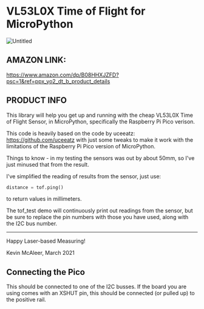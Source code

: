 # VL53L0X Time of Flight for MicroPython

![Untitled](https://user-images.githubusercontent.com/34151610/144732495-0c53a6b7-224e-46dd-812f-2991243f3b66.jpg)

## AMAZON LINK:
https://www.amazon.com/dp/B08HHXJZFD?psc=1&ref=ppx_yo2_dt_b_product_details

## PRODUCT INFO

This library will help you get up and running with the cheap VL53L0X Time of Flight Sensor, in MicroPython, specifically the Raspberry Pi Pico verison.

This code is heavily based on the code by uceeatz: <https://github.com/uceeatz> with just some tweaks to make it work with the limitations of the Raspberry Pi Pico version of MicroPython.

Things to know - in my testing the sensors was out by about 50mm, so I've just minused that from the result.

I've simplified the reading of results from the sensor, just use:

``` python
distance = tof.ping()
```
to return values in millimeters.

The tof_test demo will continuously print out readings from the sensor, but be sure to replace the pin numbers with those you have used, along with the I2C bus number.

---

Happy Laser-based Measuring!

Kevin McAleer, 
March 2021

## Connecting the Pico

This should be connected to one of the I2C busses. If the board you are using comes with an XSHUT pin,
this should be connected (or pulled up) to the positive rail.
